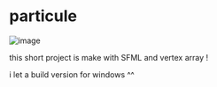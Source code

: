 # particule

![image](https://user-images.githubusercontent.com/91668112/189494643-32695565-52e1-4203-8c31-e2a4a3b368e6.png)

this short project is make with SFML and vertex array !

i let a build version for windows ^^
